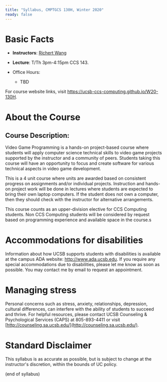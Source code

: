 ```yaml
---
title: "Syllabus, CMPTGCS 130H, Winter 2020"
ready: false
---
```


# Basic Facts

* **Instructors**:
   [Richert Wang](http://www.cs.ucsb.edu/~richert)
* **Lecture**: T/Th 3pm-4:15pm CCS 143.
                                         
* Office Hours:
   * TBD

For course website links, visit <https://ucsb-ccs-computing.github.io/W20-130H>.

# About the Course

## Course Description:

Video Game Programming is a hands-on project-based course where students will apply computer science technical skills to video game projects supported by the instructor and a community of peers. Students taking this course will have an opportunity to focus and create software for various technical aspects in video game development.

This is a 4 unit course where units are awarded based on consistent progress on assignments and/or individual projects. Instruction and hands-on project work will be done in lectures where students are expected to bring their own laptop computers. If the student does not own a computer, then they should check with the instructor for alternative arrangements.

This course counts as an upper-division elective for CCS Computing students. Non CCS Computing students will be considered by request based on programming experience and available space in the course.s

# Accommodations for disabilities

Information about how UCSB supports students with disabilities is
available at the campus ADA website: <http://www.ada.ucsb.edu>. If you require any special accommodations due to disabilities, please let me know as soon as possible. You may contact me by email to request an appointment.

# Managing stress

Personal concerns such as stress, anxiety, relationships, depression, cultural differences, can interfere with the ability of students to succeed and thrive. For helpful resources, please contact UCSB Counseling & Psychological Services (CAPS) at 805-893-4411 or visit [http://counseling.sa.ucsb.edu/](http://counseling.sa.ucsb.edu/).

# Standard Disclaimer

This syllabus is as accurate as possible, but is subject to change at
the instructor's discretion, within the bounds of UC policy.

(end of syllabus)

